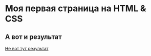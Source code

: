 # Моя первая страница на HTML & CSS
## А вот и результат
[Не вот тут результат](https://vv00001.github.io/resume/)
